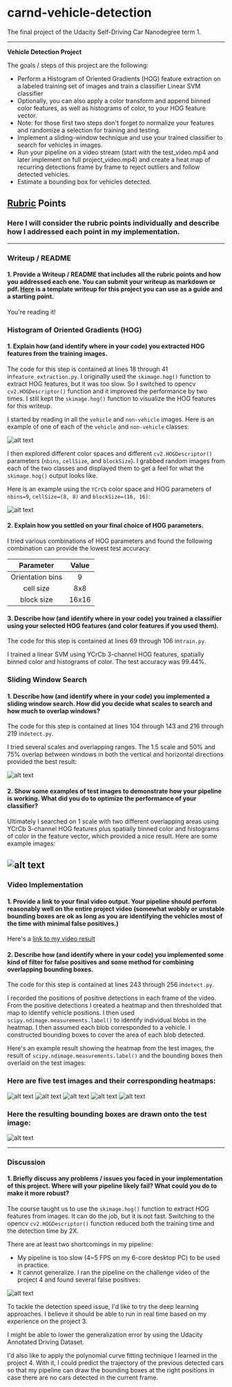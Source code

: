 # carnd-vehicle-detection
The final project of the Udacity Self-Driving Car Nanodegree term 1.

---

**Vehicle Detection Project**

The goals / steps of this project are the following:

* Perform a Histogram of Oriented Gradients (HOG) feature extraction on a labeled training set of images and train a classifier Linear SVM classifier
* Optionally, you can also apply a color transform and append binned color features, as well as histograms of color, to your HOG feature vector. 
* Note: for those first two steps don't forget to normalize your features and randomize a selection for training and testing.
* Implement a sliding-window technique and use your trained classifier to search for vehicles in images.
* Run your pipeline on a video stream (start with the test_video.mp4 and later implement on full project_video.mp4) and create a heat map of recurring detections frame by frame to reject outliers and follow detected vehicles.
* Estimate a bounding box for vehicles detected.

[//]: # (Image References)
[image1]: ./output_images/dataset.png
[image2]: ./output_images/hog.png
[image3]: ./output_images/sliding_window.png
[image4]: ./output_images/detection.png
[image5]: ./output_images/heatmap1.png
[image6]: ./output_images/heatmap2.png
[image7]: ./output_images/heatmap3.png
[image8]: ./output_images/heatmap4.png
[image9]: ./output_images/heatmap5.png
[image10]: ./output_images/combined.png
[image11]: ./output_images/Screenshot_from_challenge_video.mp4.png

## [Rubric](https://review.udacity.com/#!/rubrics/513/view) Points
### Here I will consider the rubric points individually and describe how I addressed each point in my implementation.  

---
### Writeup / README

#### 1. Provide a Writeup / README that includes all the rubric points and how you addressed each one.  You can submit your writeup as markdown or pdf.  [Here](https://github.com/udacity/CarND-Vehicle-Detection/blob/master/writeup_template.md) is a template writeup for this project you can use as a guide and a starting point.  

You're reading it!

### Histogram of Oriented Gradients (HOG)

#### 1. Explain how (and identify where in your code) you extracted HOG features from the training images.

The code for this step is contained at lines 18 through 41 in`feature_extraction.py`. I originally used the `skimage.hog()` function to extract HOG features, but it was too slow. So I switched to opencv `cv2.HOGDescriptor()` function and it improved the performance by two times. I still kept the `skimage.hog()` function to visualize the HOG features for this writeup.

I started by reading in all the `vehicle` and `non-vehicle` images.  Here is an example of one of each of the `vehicle` and `non-vehicle` classes:

![alt text][image1]

I then explored different color spaces and different `cv2.HOGDescriptor()` parameters (`nbins`, `cellSize`, and `blockSize`).  I grabbed random images from each of the two classes and displayed them to get a feel for what the `skimage.hog()` output looks like.

Here is an example using the `YCrCb` color space and HOG parameters of `nbins=9`, `cellSize=(8, 8)` and `blockSize=(16, 16)`:


![alt text][image2]

#### 2. Explain how you settled on your final choice of HOG parameters.

I tried various combinations of HOG parameters and found the following combination can provide the lowest test accuracy:

| Parameter        | Value   | 
|:-------------:|:-------------:| 
| Orientation bins     | 9        | 
|cell size      | 8x8      |
| block size     | 16x16      |

#### 3. Describe how (and identify where in your code) you trained a classifier using your selected HOG features (and color features if you used them).

The code for this step is contained at lines 69 through 106 in`train.py`.

I trained a linear SVM using YCrCb 3-channel HOG features, spatially binned color and histograms of color. The test accuracy was 99.44%.

### Sliding Window Search

#### 1. Describe how (and identify where in your code) you implemented a sliding window search.  How did you decide what scales to search and how much to overlap windows?

The code for this step is contained at lines 104 through 143 and 216 through 219 in`detect.py`.

I tried several scales and overlapping ranges. The 1.5 scale and 50% and 75% overlap between windows in both the vertical and horizontal directions provided the best result:

![alt text][image3]

#### 2. Show some examples of test images to demonstrate how your pipeline is working.  What did you do to optimize the performance of your classifier?

Ultimately I searched on 1 scale with two different overlapping areas using YCrCb 3-channel HOG features plus spatially binned color and histograms of color in the feature vector, which provided a nice result.  Here are some example images:

![alt text][image4]
---

### Video Implementation

#### 1. Provide a link to your final video output.  Your pipeline should perform reasonably well on the entire project video (somewhat wobbly or unstable bounding boxes are ok as long as you are identifying the vehicles most of the time with minimal false positives.)

Here's a [link to my video result](./output_videos/project_video.mp4)

#### 2. Describe how (and identify where in your code) you implemented some kind of filter for false positives and some method for combining overlapping bounding boxes.

The code for this step is contained at lines 243 through 256 in`detect.py`.

I recorded the positions of positive detections in each frame of the video.  From the positive detections I created a heatmap and then thresholded that map to identify vehicle positions.  I then used `scipy.ndimage.measurements.label()` to identify individual blobs in the heatmap.  I then assumed each blob corresponded to a vehicle.  I constructed bounding boxes to cover the area of each blob detected.  

Here's an example result showing the heatmap from the test images, the result of `scipy.ndimage.measurements.label()` and the bounding boxes then overlaid on the test images:

### Here are five test images and their corresponding heatmaps:

![alt text][image5]
![alt text][image6]
![alt text][image7]
![alt text][image8]
![alt text][image9]


### Here the resulting bounding boxes are drawn onto the test image:
![alt text][image10]


---

### Discussion

#### 1. Briefly discuss any problems / issues you faced in your implementation of this project.  Where will your pipeline likely fail?  What could you do to make it more robust?

The course taught us to use the `skimage.hog()` function to extract HOG features from images. It can do the job, but it is not fast. Switching to the opencv `cv2.HOGDescriptor()` function reduced both the training time and the detection time by 2X.

There are at least two shortcomings in my pipeline:
- My pipeline is too slow (4~5 FPS on my 6-core desktop PC) to be used in practice.
- It cannot generalize. I ran the pipeline on the challenge video of the project 4 and found several false positives:

![alt text][image11]

To tackle the detection speed issue, I'd like to try the deep learning approaches. I believe it should be able to run in real time based on my experience on the project 3.

I might be able to lower the generalization error by using the Udacity Annotated Driving Dataset.

I'd also like to apply the polynomial curve fitting technique I learned in the project 4. With it, I could predict the trajectory of the previous detected cars so that my pipeline can draw the bounding boxes at the right positions in case there are no cars detected in the current frame.
